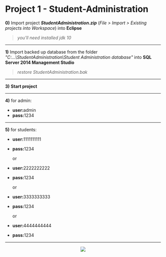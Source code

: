 # Project 1 - Student-Administration

<b>0)</b> Import project <b><i>StudentAdministration.zip</i></b> (<i>File > Import > Existing projects into Workspace</i>) into <b>Eclipse</b>

><i>you'll need installed jdk 10</i>

------------------------------------------------------------------------------------------


<b>1)</b> Import backed up database from the folder <i>"C:\...\\StudentAdministration\Student Administration database"</i> 
into <b>SQL Server 2014 Management Studio</b>

><i>restore StudentAdministration.bak</i>
------------------------------------------------------------------------------------------

<b>3)</b> <b>Start project</b>

------------------------------------------------------------------------------------------

<b>4)</b> for admin:

* <b>user:</b>admin
* <b>pass:</b>1234


------------------------------------------------------------------------------------------
<b>5)</b> for students:

* <b>user:</b>1111111111
* <b>pass:</b>1234

     or

* <b>user:</b>2222222222
* <b>pass:</b>1234

     or

* <b>user:</b>3333333333
* <b>pass:</b>1234

     or

* <b>user:</b>4444444444
* <b>pass:</b>1234

------------------------------------------------------------------------------------------
<p align = "center">
<a href="https://imgflip.com/gif/1at9hq"><img src="https://github.com/ZoranKJava/gifs/blob/master/ezgif.com-video-to-gif.gif" ></a>
